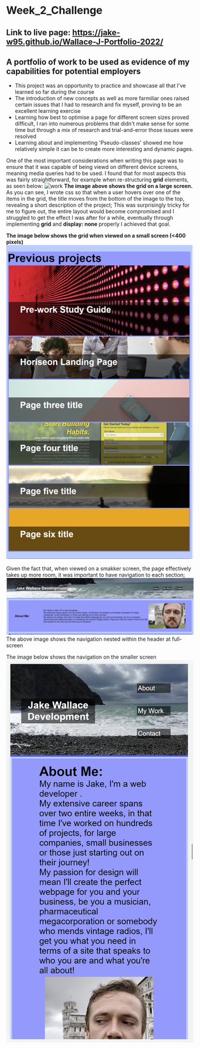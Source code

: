 # Week_2_Challenge
## Link to live page: https://jake-w95.github.io/Wallace-J-Portfolio-2022/
## A portfolio of work to be used as evidence of my capabilities for potential employers

- This project was an opportunity to practice and showcase all that I've learned so far during the course
- The introduction of new concepts as well as more farmiliar ones raised certain issues that I had to research and fix myself, proving to be an excellent learning exercise
- Learning how best to optimise a page for different screen sizes proved difficult, I ran into numerous problems that didn't make sense for some time but through a mix of research and trial-and-error those issues were resolved
- Learning about and implementing 'Pseudo-classes' showed me how relatively simple it can be to create more interesting and dynamic pages.

One of the most important considerations when writing this page was to ensure that it was capable of being viewd on different device screens, meaning media queries had to be used.
I found that for most aspects this was fairly straightforward, for example when re-structuring <b>grid</b> elements, as seen below:
![work](./Assets/previous_work_FS.png)
<b>The image above shows the grid on a large screen.</b>
As you can see, I wrote css so that when a user hovers over one of the items in the grid, the title moves from the bottom of the image to the top, revealing a short description of the project; This was surprisingly tricky for me to figure out, the entire layout would become compromised and I struggled to get the effect I was after for a while, eventually through implementing <b>grid</b> and <b>display: none</b> properly I achieved that goal.

<b>The image below shows the grid when viewed on a small screen (<400 pixels) </b>
![work_phone](./Assets/previous_work_phone.png)

Given the fact that, when viewed on a smakker screen, the page effectively takes up more room, it was important to have navigation to each section;
![nav_full_screen](./Assets/Nav_FS.png)
The above image shows the navigation nested within the header at full-screen

The image below shows the navigation on the smaller screen
![nav_phone_screen](./Assets/Nav_phone.png)

